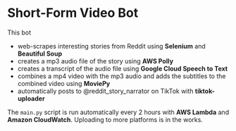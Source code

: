 # Short-Form Video Bot

This bot 
- web-scrapes interesting stories from Reddit using **Selenium** and **Beautiful Soup**
- creates a mp3 audio file of the story using **AWS Polly**
- creates a transcript of the audio file using **Google Cloud Speech to Text**
- combines a mp4 video with the mp3 audio and adds the subtitles to the combined video using **MoviePy**
- automatically posts to @reddit_story_narrator on TikTok with **tiktok-uploader**

The `main.py` script is run automatically every 2 hours with **AWS Lambda** and **Amazon CloudWatch**. Uploading to more platforms is in the works.